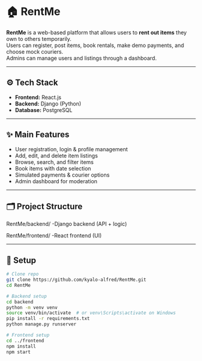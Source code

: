 # 🏠 RentMe

**RentMe** is a web-based platform that allows users to **rent out items** they own to others temporarily.  
Users can register, post items, book rentals, make demo payments, and choose mock couriers.  
Admins can manage users and listings through a dashboard.

---

## ⚙️ Tech Stack
- **Frontend:** React.js  
- **Backend:** Django (Python)  
- **Database:** PostgreSQL  

---

## ✨ Main Features
- User registration, login & profile management  
- Add, edit, and delete item listings  
- Browse, search, and filter items  
- Book items with date selection  
- Simulated payments & courier options  
- Admin dashboard for moderation  

---

## 🗂 Project Structure
RentMe/backend/
-Django backend (API + logic)

RentMe/frontend/
-React frontend (UI)

---

## 🚀 Setup
```bash
# Clone repo
git clone https://github.com/kyalo-alfred/RentMe.git
cd RentMe

# Backend setup
cd backend
python -m venv venv
source venv/bin/activate  # or venv\Scripts\activate on Windows
pip install -r requirements.txt
python manage.py runserver

# Frontend setup
cd ../frontend
npm install
npm start
